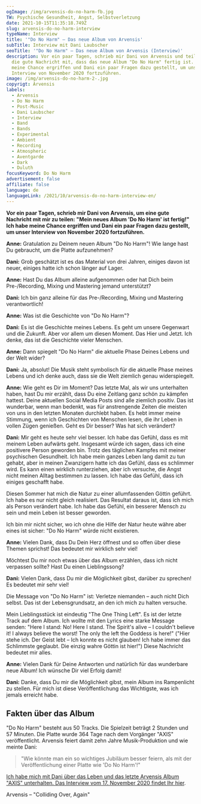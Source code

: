 ```yaml
---
ogImage: /img/arvensis-do-no-harm-fb.jpg
TW: Psychische Gesundheit, Angst, Selbstverletzung
date: 2021-10-15T11:35:18.749Z
slug: arvensis-do-no-harm-interview
typeName: Interview
title: '"Do No Harm" – Das neue Album von Arvensis'
subTitle: Interview mit Dani Laubscher
seoTitle: '"Do No Harm" – Das neue Album von Arvensis (Interview)'
description: Vor ein paar Tagen, schrieb mir Dani von Arvensis und teilte mir
  die gute Nachricht mit, dass das neue Album "Do No Harm" fertig ist. Ich habe
  meine Chance ergriffen und Dani ein paar Fragen dazu gestellt, um unser
  Interview von November 2020 fortzuführen.
image: /img/arvensis-do-no-harm-2-.jpg
copyrigt: Arvensis
labels:
  - Arvensis
  - Do No Harm
  - Post-Music
  - Dani Laubscher
  - Interview
  - Band
  - Bands
  - Experimental
  - Ambient
  - Recording
  - Atmospheric
  - Aventgarde
  - Dark
  - Duluth
focusKeyword: Do No Harm
advertisement: false
affiliate: false
language: de
languageLink: /2021/10/arvensis-do-no-harm-interview-en/
---
```


**Vor ein paar Tagen, schrieb mir Dani von Arvensis, um eine gute Nachricht mit mir zu teilen: "Mein neues Album 'Do No Harm' ist fertig!" Ich habe meine Chance ergriffen und Dani ein paar Fragen dazu gestellt, um unser Interview von November 2020 fortzuführen.**

**Anne:** Gratulation zu Deinem neuen Album "Do No Harm"! Wie lange hast Du gebraucht, um die Platte aufzunehmen?

**Dani:** Grob geschätzt ist es das Material von drei Jahren, einiges davon ist neuer, einiges hatte ich schon länger auf Lager.

**Anne:** Hast Du das Album alleine aufgenommen oder hat Dich beim Pre-/Recording, Mixing und Mastering jemand unterstützt?

**Dani:** Ich bin ganz alleine für das Pre-/Recording, Mixing und Mastering verantwortlich!

**Anne:** Was ist die Geschichte von "Do No Harm"?

**Dani:** Es ist die Geschichte meines Lebens. Es geht um unsere Gegenwart und die Zukunft. Aber vor allem um diesen Moment. Das Hier und Jetzt. Ich denke, das ist die Geschichte vieler Menschen.

**Anne:** Dann spiegelt "Do No Harm" die aktuelle Phase Deines Lebens und der Welt wider?

**Dani:** Ja, absolut! Die Musik steht symbolisch für die aktuelle Phase meines Lebens und ich denke auch, dass sie die Welt ziemlich genau widerspiegelt.

**Anne:** Wie geht es Dir im Moment? Das letzte Mal, als wir uns unterhalten haben, hast Du mir erzählt, dass Du eine Zeitlang ganz schön zu kämpfen hattest. Deine aktuellen Social Media Posts sind alle ziemlich positiv. Das ist wunderbar, wenn man bedenkt, was für anstrengende Zeiten die meisten von uns in den letzten Monaten durchlebt haben. Es hebt immer meine Stimmung, wenn ich Geschichten von Menschen lesen, die ihr Leben in vollen Zügen genießen. Geht es Dir besser? Was hat sich verändert?

**Dani:** Mir geht es heute sehr viel besser. Ich habe das Gefühl, dass es mit meinem Leben aufwärts geht. Insgesamt würde ich sagen, dass ich eine positivere Person geworden bin. Trotz des täglichen Kampfes mit meiner psychischen Gesundheit. Ich habe mein ganzes Leben lang damit zu tun gehabt, aber in meinen Zwanzigern hatte ich das Gefühl, dass es schlimmer wird. Es kann einen wirklich runterziehen, aber ich versuche, die Angst nicht meinen Alltag bestimmen zu lassen. Ich habe das Gefühl, dass ich einiges geschafft habe.

Diesen Sommer hat mich die Natur zu einer allumfassenden Göttin geführt. Ich habe es nur nicht gleich realisiert. Das Resultat daraus ist, dass ich mich als Person verändert habe. Ich habe das Gefühl, ein besserer Mensch zu sein und mein Leben ist besser geworden.

Ich bin mir nicht sicher, wo ich ohne die Hilfe der Natur heute währe aber eines ist sicher: "Do No Harm" würde nicht existieren.

**Anne:** Vielen Dank, dass Du Dein Herz öffnest und so offen über diese Themen sprichst! Das bedeutet mir wirklich sehr viel! 

Möchtest Du mir noch etwas über das Album erzählen, dass ich nicht verpassen sollte? Hast Du einen Lieblingssong?

**Dani:** Vielen Dank, dass Du mir die Möglichkeit gibst, darüber zu sprechen! Es bedeutet mir sehr viel! 

Die Message von "Do No Harm" ist: Verletze niemanden – auch nicht Dich selbst. Das ist der Lebensgrundsatz, an den ich mich zu halten versuche.

Mein Lieblingsstück ist eindeutig "The One Thing Left". Es ist der letzte Track auf dem Album. Ich wollte mit den Lyrics eine starke Message senden: "Here I stand: No! Here I stand. The Spirit's alive – I couldn't believe it! I always believe the worst! The only the left the Goddess is here!" ("Hier stehe ich. Der Geist lebt – Ich konnte es nicht glauben! Ich habe immer das Schlimmste geglaubt. Die einzig wahre Göttin ist hier!") Diese Nachricht bedeutet mir alles.

**Anne:** Vielen Dank für Deine Antworten und natürlich für das wunderbare neue Album! Ich wünsche Dir viel Erfolg damit!

**Dani:** Danke, dass Du mir die Möglichkeit gibst, mein Album ins Rampenlicht zu stellen. Für mich ist diese Veröffentlichung das Wichtigste, was ich jemals erreicht habe.

## Fakten über das Album

"Do No Harm" besteht aus 50 Tracks. Die Spielzeit beträgt 2 Stunden und 57 Minuten. Die Platte wurde 364 Tage nach dem Vorgänger "AXIS" veröffentlicht. Arvensis feiert damit zehn Jahre Musik-Produktion und wie meinte Dani:

> "Wie könnte man ein so wichtiges Jubiläum besser feiern, als mit der Veröffentlichung einer Platte wie 'Do No Harm'!"

[Ich habe mich mit Dani über das Leben und das letzte Arvensis Album "AXIS" unterhalten. Das Interview vom 17. November 2020 findet Ihr hier](/2020/11/arvensis-interview).

Arvensis – "Colliding Over, Again"

<YouTube id="H45mMsNUz4E" />